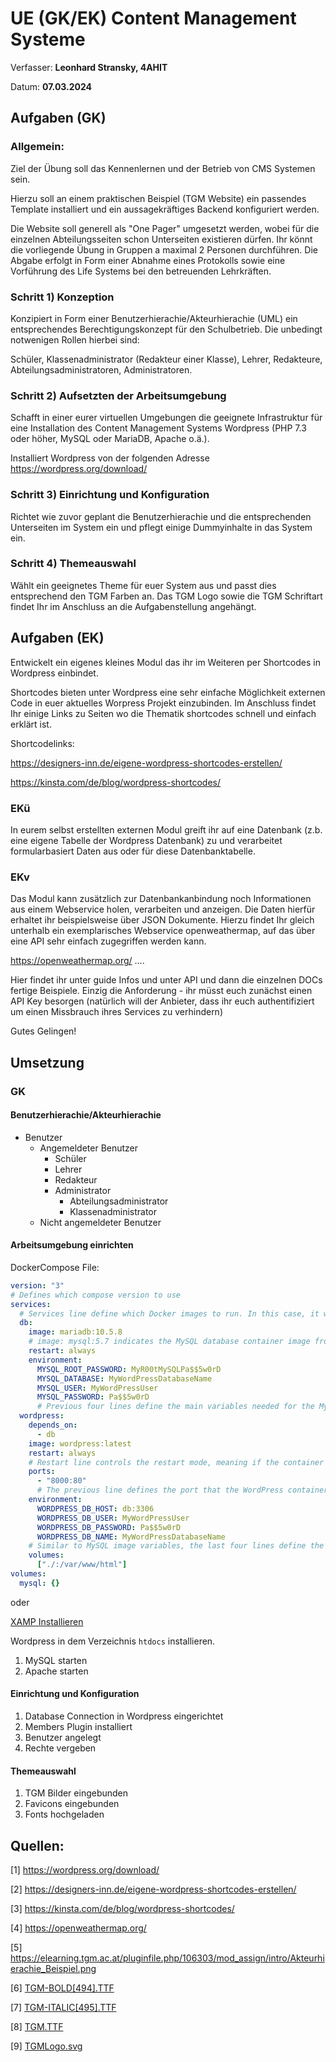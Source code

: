 # UE (GK/EK) Content Management Systeme

Verfasser: **Leonhard Stransky, 4AHIT**

Datum: **07.03.2024**

## Aufgaben (GK)

### Allgemein:

Ziel der Übung soll das Kennenlernen und der Betrieb von CMS Systemen sein.

Hierzu soll an einem praktischen Beispiel (TGM Website) ein passendes Template installiert und ein aussagekräftiges Backend konfiguriert werden.

Die Website soll generell als "One Pager" umgesetzt werden, wobei für die einzelnen Abteilungsseiten schon Unterseiten existieren dürfen. Ihr könnt die vorliegende Übung in Gruppen a maximal 2 Personen durchführen. Die Abgabe erfolgt in Form einer Abnahme eines Protokolls sowie eine Vorführung des Life Systems bei den betreuenden Lehrkräften.

### Schritt 1) Konzeption

Konzipiert in Form einer Benutzerhierachie/Akteurhierachie (UML) ein entsprechendes Berechtigungskonzept für den Schulbetrieb. Die unbedingt notwenigen Rollen hierbei sind:

Schüler, Klassenadministrator (Redakteur einer Klasse), Lehrer, Redakteure, Abteilungsadministratoren, Administratoren.

### Schritt 2) Aufsetzten der Arbeitsumgebung

Schafft in einer eurer virtuellen Umgebungen die geeignete Infrastruktur für eine Installation des Content Management Systems Wordpress (PHP 7.3 oder höher, MySQL oder MariaDB, Apache o.ä.).

Installiert Wordpress von der folgenden Adresse https://wordpress.org/download/

### Schritt 3) Einrichtung und Konfiguration
Richtet wie zuvor geplant die Benutzerhierachie und die entsprechenden Unterseiten im System ein und pflegt einige Dummyinhalte in das System ein.

### Schritt 4) Themeauswahl
Wählt ein geeignetes Theme für euer System aus und passt dies entsprechend den TGM Farben an. Das TGM Logo sowie die TGM Schriftart findet Ihr im Anschluss an die Aufgabenstellung angehängt.

## Aufgaben (EK)

Entwickelt ein eigenes kleines Modul das ihr im Weiteren per Shortcodes in Wordpress einbindet.

Shortcodes bieten unter Wordpress eine sehr einfache Möglichkeit externen Code in euer aktuelles Worpress Projekt einzubinden. Im Anschluss findet Ihr einige Links zu Seiten wo die Thematik shortcodes schnell und einfach erklärt ist.

Shortcodelinks:

https://designers-inn.de/eigene-wordpress-shortcodes-erstellen/

https://kinsta.com/de/blog/wordpress-shortcodes/

### EKü 

In eurem selbst erstellten externen Modul greift ihr auf eine Datenbank (z.b. eine eigene Tabelle der Wordpress Datenbank) zu und verarbeitet formularbasiert Daten aus oder für diese Datenbanktabelle. 

### EKv

Das Modul kann zusätzlich zur Datenbankanbindung noch Informationen aus einem Webservice holen, verarbeiten und anzeigen. Die Daten hierfür erhaltet ihr beispielsweise über JSON Dokumente. Hierzu findet Ihr gleich unterhalb ein exemplarisches Webservice openweathermap, auf das über eine API sehr einfach zugegriffen werden kann.

https://openweathermap.org/ .... 

Hier findet ihr unter guide Infos und unter API und dann die einzelnen DOCs fertige Beispiele. Einzig die Anforderung - ihr müsst euch zunächst einen API Key besorgen (natürlich will der Anbieter, dass ihr euch authentifiziert um einen Missbrauch ihres Services zu verhindern)

Gutes Gelingen!

## Umsetzung

### GK

#### Benutzerhierachie/Akteurhierachie

- Benutzer
  - Angemeldeter Benutzer
    - Schüler
    - Lehrer
    - Redakteur
    - Administrator
      - Abteilungsadministrator
      - Klassenadministrator
  - Nicht angemeldeter Benutzer

#### Arbeitsumgebung einrichten

DockerCompose File:

```yaml
version: "3"  
# Defines which compose version to use
services: 
  # Services line define which Docker images to run. In this case, it will be MySQL server and WordPress image. 
  db: 
    image: mariadb:10.5.8 
    # image: mysql:5.7 indicates the MySQL database container image from Docker Hub used in this installation. 
    restart: always 
    environment: 
      MYSQL_ROOT_PASSWORD: MyR00tMySQLPa$$5w0rD 
      MYSQL_DATABASE: MyWordPressDatabaseName 
      MYSQL_USER: MyWordPressUser 
      MYSQL_PASSWORD: Pa$$5w0rD 
      # Previous four lines define the main variables needed for the MySQL container to work: database, database username, database user password and the MySQL root password. 
  wordpress: 
    depends_on: 
      - db 
    image: wordpress:latest 
    restart: always 
    # Restart line controls the restart mode, meaning if the container stops running for any reason, it will restart the process immediately. 
    ports: 
      - "8000:80" 
      # The previous line defines the port that the WordPress container will use. After successful installation, the full path will look like this: http://localhost:8000 
    environment: 
      WORDPRESS_DB_HOST: db:3306 
      WORDPRESS_DB_USER: MyWordPressUser 
      WORDPRESS_DB_PASSWORD: Pa$$5w0rD 
      WORDPRESS_DB_NAME: MyWordPressDatabaseName
    # Similar to MySQL image variables, the last four lines define the main variables needed for the WordPress container to work properly with the MySQL container. 
    volumes: 
      ["./:/var/www/html"]
volumes: 
  mysql: {} 
```

oder

[XAMP Installieren](https://www.apachefriends.org/de/index.html)

Wordpress in dem Verzeichnis `htdocs` installieren.

1. MySQL starten
2. Apache starten

#### Einrichtung und Konfiguration

1. Database Connection in Wordpress eingerichtet
2. Members Plugin installiert
3. Benutzer angelegt
4. Rechte vergeben

#### Themeauswahl

1. TGM Bilder eingebunden
2. Favicons eingebunden
3. Fonts hochgeladen

## Quellen:

[1] https://wordpress.org/download/

[2] https://designers-inn.de/eigene-wordpress-shortcodes-erstellen/

[3] https://kinsta.com/de/blog/wordpress-shortcodes/

[4] https://openweathermap.org/

[5] https://elearning.tgm.ac.at/pluginfile.php/106303/mod_assign/intro/Akteurhierachie_Beispiel.png

[6] [TGM-BOLD[494].TTF](https://elearning.tgm.ac.at/pluginfile.php/106303/mod_assign/introattachment/0/TGM-BOLD%5B494%5D.TTF?forcedownload=1)

[7] [TGM-ITALIC[495].TTF](https://elearning.tgm.ac.at/pluginfile.php/106303/mod_assign/introattachment/0/TGM-ITALIC%5B495%5D.TTF?forcedownload=1)

[8] [TGM.TTF](https://elearning.tgm.ac.at/pluginfile.php/106303/mod_assign/introattachment/0/TGM.TTF?forcedownload=1)

[9] [TGMLogo.svg](https://elearning.tgm.ac.at/pluginfile.php/106303/mod_assign/introattachment/0/TGMLogo.svg?forcedownload=1)












